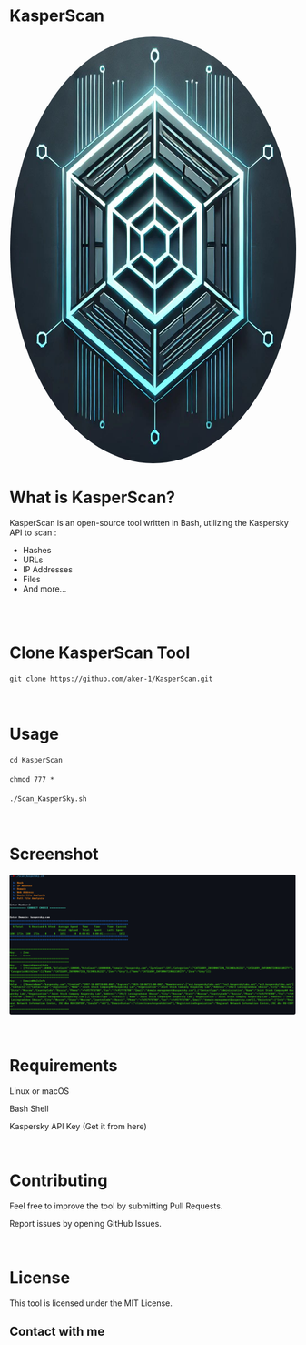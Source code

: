 # KasperScan

<p align="center">
  <img src="KasperScan_Icon.jpg" alt="KasperScan Logo" width="830" height="750" style="border-radius: 50%; border: 1px solid white;">
</p>

# What is KasperScan?

KasperScan is an open-source tool written in Bash, utilizing the Kaspersky API to scan :
- Hashes
- URLs
- IP Addresses
- Files
- And more...

<br><br>


# Clone KasperScan Tool

`git clone https://github.com/aker-1/KasperScan.git`<br><br><br>


# Usage
`cd KasperScan`<br><br>
`chmod 777 *`<br><br>
`./Scan_KasperSky.sh`<br><br>
<br>
# Screenshot

<p align="center">
  <img src="Scan_KasperSky.png" alt="KasperScan Screenshot" style="border-radius:3px">
</p>

<br>

# Requirements

Linux or macOS

Bash Shell

Kaspersky API Key (Get it from here)

<br>

# Contributing

Feel free to improve the tool by submitting Pull Requests.

Report issues by opening GitHub Issues.

<br>

# License

This tool is licensed under the MIT License.


## Contact with me


